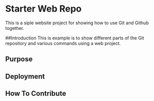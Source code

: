 # Starter Web Repo
This is a siple website project for showing 
how to use Git and Github together.

##Introduction
This is example is to show different parts of the Git
 repository and various commands using a web project.

## Purpose

## Deployment

## How To Contribute
